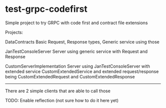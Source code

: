 # test-grpc-codefirst
Simple project to try GRPC with code first and contract file extensions

Projects:

DataContracts
  Basic Request, Response types,
  Generic service using those

JanTestConsoleServer 
  Server using generic service with Request and Response
  
CustomServerImplementation
  Server using JanTestConsoleServer with extended service CustomExtendedService and extended request/response being CustomExtendedRequest and CustomExtendedResponse

--------------------
There are 2 simple clients that are able to call those

TODO: Enable reflection (not sure how to do it here yet)
  
